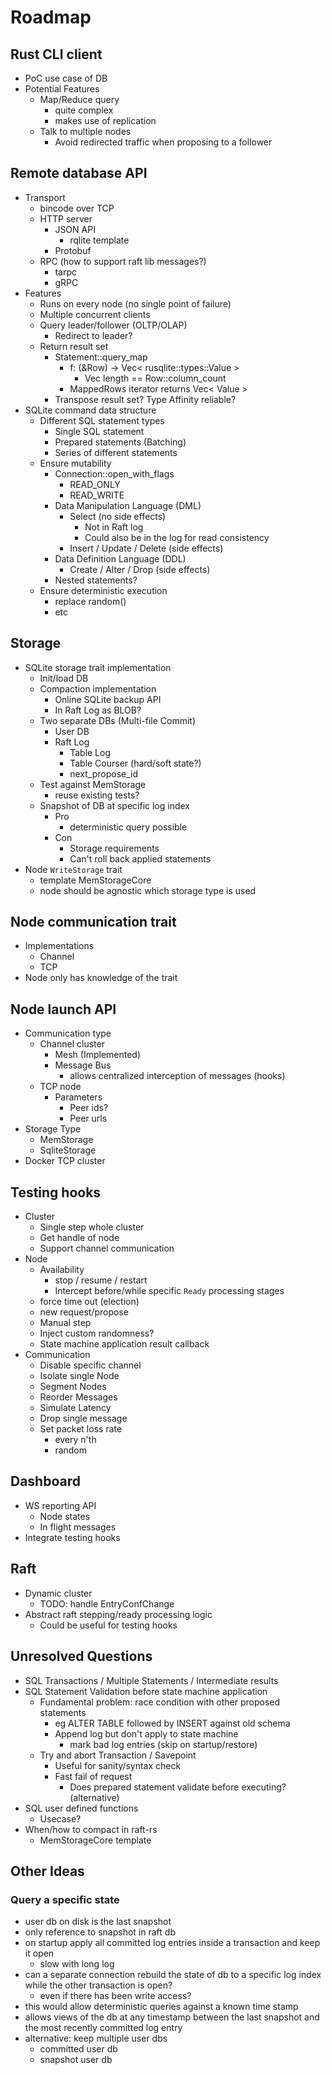 # Roadmap

## Rust CLI client
- PoC use case of DB
- Potential Features
  - Map/Reduce query
    - quite complex
    - makes use of replication
  - Talk to multiple nodes
    - Avoid redirected traffic when proposing to a follower

## Remote database API
- Transport
  - bincode over TCP
  - HTTP server
    - JSON API
      - rqlite template
    - Protobuf
  - RPC (how to support raft lib messages?)
    - tarpc
    - gRPC
- Features
  - Runs on every node (no single point of failure)
  - Multiple concurrent clients
  - Query leader/follower (OLTP/OLAP)
    - Redirect to leader?
  - Return result set
    - Statement::query_map
      - f: (&Row) -> Vec< rusqlite::types::Value >
        - Vec length == Row::column_count
      - MappedRows iterator returns Vec< Value >
    - Transpose result set? Type Affinity reliable?
- SQLite command data structure
  - Different SQL statement types
    - Single SQL statement
    - Prepared statements (Batching)
    - Series of different statements
  - Ensure mutability
    - Connection::open_with_flags
      - READ_ONLY
      - READ_WRITE
    - Data Manipulation Language (DML)
      - Select (no side effects)
        - Not in Raft log
        - Could also be in the log for read consistency
      - Insert / Update / Delete (side effects)
    - Data Definition Language (DDL)
      - Create / Alter / Drop (side effects)
    - Nested statements?
  - Ensure deterministic execution
    - replace random()
    - etc

## Storage
- SQLite storage trait implementation
  - Init/load DB
  - Compaction implementation
    - Online SQLite backup API
    - In Raft Log as BLOB?
  - Two separate DBs (Multi-file Commit)
    - User DB
    - Raft Log
      - Table Log
      - Table Courser (hard/soft state?)
      - next_propose_id
  - Test against MemStorage
    - reuse existing tests?
  - Snapshot of DB at specific log index
    - Pro
      - deterministic query possible
    - Con
      - Storage requirements
      - Can't roll back applied statements
- Node `WriteStorage` trait
  - template MemStorageCore
  - node should be agnostic which storage type is used

## Node communication trait
- Implementations
  - Channel
  - TCP
- Node only has knowledge of the trait

## Node launch API
- Communication type
  - Channel cluster
    - Mesh (Implemented)
    - Message Bus
      - allows centralized interception of messages (hooks)
  - TCP node
    - Parameters
      - Peer ids?
      - Peer urls
- Storage Type
  - MemStorage
  - SqliteStorage
- Docker TCP cluster

## Testing hooks
- Cluster
  - Single step whole cluster
  - Get handle of node
  - Support channel communication
- Node
  - Availability
    - stop / resume / restart
    - Intercept before/while specific `Ready` processing stages
  - force time out (election)
  - new request/propose
  - Manual step
  - Inject custom randomness?
  - State machine application result callback
- Communication
  - Disable specific channel
  - Isolate single Node
  - Segment Nodes
  - Reorder Messages
  - Simulate Latency
  - Drop single message
  - Set packet loss rate
    - every n'th
    - random

## Dashboard
- WS reporting API
  - Node states
  - In flight messages
- Integrate testing hooks

## Raft
- Dynamic cluster
  - TODO: handle EntryConfChange
- Abstract raft stepping/ready processing logic
  - Could be useful for testing hooks

## Unresolved Questions
- SQL Transactions / Multiple Statements / Intermediate results
- SQL Statement Validation before state machine application
  - Fundamental problem: race condition with other proposed statements
    - eg ALTER TABLE followed by INSERT against old schema
    - Append log but don't apply to state machine
      - mark bad log entries (skip on startup/restore)
  - Try and abort Transaction / Savepoint
    - Useful for sanity/syntax check
    - Fast fail of request
      - Does prepared statement validate before executing? (alternative)
- SQL user defined functions
  - Usecase?
- When/how to compact in raft-rs
  - MemStorageCore template
  
## Other Ideas

### Query a specific state
- user db on disk is the last snapshot
- only reference to snapshot in raft db
- on startup apply all committed log entries inside a transaction and keep it open
  - slow with long log
- can a separate connection rebuild the state of db to a specific log index while the other transaction is open?
  - even if there has been write access?
- this would allow deterministic queries against a known time stamp
- allows views of the db at any timestamp between the last snapshot and the most recently committed log entry
- alternative: keep multiple user dbs
  - committed user db
  - snapshot user db